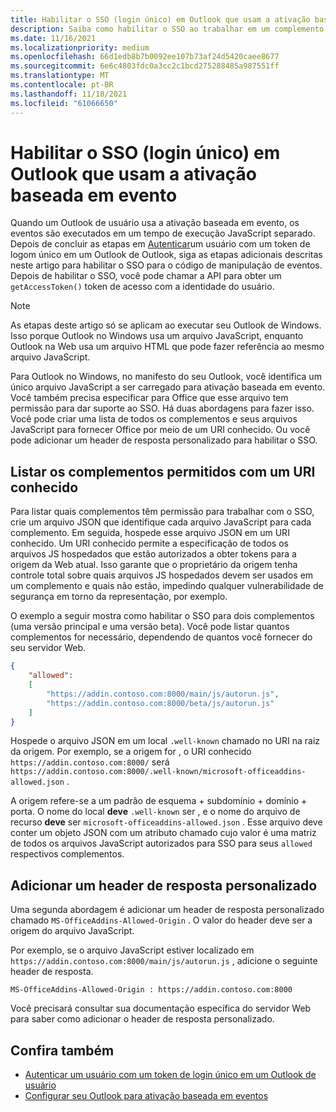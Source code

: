 ```yaml
---
title: Habilitar o SSO (login único) em Outlook que usam a ativação baseada em evento
description: Saiba como habilitar o SSO ao trabalhar em um complemento de ativação baseado em eventos.
ms.date: 11/16/2021
ms.localizationpriority: medium
ms.openlocfilehash: 66d1edb8b7b0092ee107b73af24d5420caee8677
ms.sourcegitcommit: 6e6c4803fdc0a3cc2c1bcd275288485a987551ff
ms.translationtype: MT
ms.contentlocale: pt-BR
ms.lasthandoff: 11/18/2021
ms.locfileid: "61066650"
---
```

# <a name="enable-single-sign-on-sso-in-outlook-add-ins-that-use-event-based-activation"></a>Habilitar o SSO (login único) em Outlook que usam a ativação baseada em evento

Quando um Outlook de usuário usa a ativação baseada em evento, os eventos são executados em um tempo de execução JavaScript separado. Depois de concluir as etapas em [Autenticar](authenticate-a-user-with-an-sso-token.md)um usuário com um token de logom único em um Outlook de Outlook, siga as etapas adicionais descritas neste artigo para habilitar o SSO para o código de manipulação de eventos. Depois de habilitar o SSO, você pode chamar a API para obter um `getAccessToken()` token de acesso com a identidade do usuário.

> [!NOTE]
> As etapas deste artigo só se aplicam ao executar seu Outlook de Windows. Isso porque Outlook no Windows usa um arquivo JavaScript, enquanto Outlook na Web usa um arquivo HTML que pode fazer referência ao mesmo arquivo JavaScript.

Para Outlook no Windows, no manifesto do seu Outlook, você identifica um único arquivo JavaScript a ser carregado para ativação baseada em evento. Você também precisa especificar para Office que esse arquivo tem permissão para dar suporte ao SSO. Há duas abordagens para fazer isso. Você pode criar uma lista de todos os complementos e seus arquivos JavaScript para fornecer Office por meio de um URI conhecido. Ou você pode adicionar um header de resposta personalizado para habilitar o SSO.

## <a name="list-allowed-add-ins-with-a-well-known-uri"></a>Listar os complementos permitidos com um URI conhecido

Para listar quais complementos têm permissão para trabalhar com o SSO, crie um arquivo JSON que identifique cada arquivo JavaScript para cada complemento. Em seguida, hospede esse arquivo JSON em um URI conhecido. Um URI conhecido permite a especificação de todos os arquivos JS hospedados que estão autorizados a obter tokens para a origem da Web atual. Isso garante que o proprietário da origem tenha controle total sobre quais arquivos JS hospedados devem ser usados em um complemento e quais não estão, impedindo qualquer vulnerabilidade de segurança em torno da representação, por exemplo.

O exemplo a seguir mostra como habilitar o SSO para dois complementos (uma versão principal e uma versão beta). Você pode listar quantos complementos for necessário, dependendo de quantos você fornecer do seu servidor Web.

```json
{
    "allowed":
    [
        "https://addin.contoso.com:8000/main/js/autorun.js",
        "https://addin.contoso.com:8000/beta/js/autorun.js"
    ]
}
```

Hospede o arquivo JSON em um local `.well-known` chamado no URI na raiz da origem. Por exemplo, se a origem for , o URI conhecido `https://addin.contoso.com:8000/` será `https://addin.contoso.com:8000/.well-known/microsoft-officeaddins-allowed.json` .

A origem refere-se a um padrão de esquema + subdomínio + domínio + porta. O nome do local **deve** `.well-known` ser , e o nome do arquivo de recurso **deve** ser `microsoft-officeaddins-allowed.json` . Esse arquivo deve conter um objeto JSON com um atributo chamado cujo valor é uma matriz de todos os arquivos JavaScript autorizados para SSO para seus `allowed` respectivos complementos.

## <a name="add-a-custom-response-header"></a>Adicionar um header de resposta personalizado

Uma segunda abordagem é adicionar um header de resposta personalizado chamado `MS-OfficeAddins-Allowed-Origin` . O valor do header deve ser a origem do arquivo JavaScript.

Por exemplo, se o arquivo JavaScript estiver localizado em `https://addin.contoso.com:8000/main/js/autorun.js` , adicione o seguinte header de resposta.

`MS-OfficeAddins-Allowed-Origin : https://addin.contoso.com:8000`

Você precisará consultar sua documentação específica do servidor Web para saber como adicionar o header de resposta personalizado.

## <a name="see-also"></a>Confira também

- [Autenticar um usuário com um token de login único em um Outlook de usuário](authenticate-a-user-with-an-sso-token.md)
- [Configurar seu Outlook para ativação baseada em eventos](autolaunch.md)
